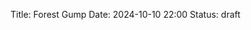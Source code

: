 Title: Forest Gump
Date: 2024-10-10 22:00
Status: draft
<!-- Modified: 2000-00-00 00:00 -->
<!-- Category: Lifestyle, AI, IT, Arabic -->


